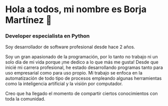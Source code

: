 # Hola a todos, mi nombre es Borja Martínez 👋
### Developer especialista en Python

Soy desarrollador de software profesional desde hace 2 años.

Soy un gran apasionado de la programación, por lo tanto no trabajo ni un solo día de mi vida porque ¡me dedico a lo que más me gusta!
Desde que inicié mi carrera profesional, he estado desarrollando programas tanto para uso empresarial como para uso propio. Mi trabajo se
enfoca en la automatización de todo tipo de procesos empleando algunas herramientas como la inteligencia artificial y la visión por computador.

Creo que ha llegado el momento de compartir ciertos conocimientos con toda la comunidad.
<!--
**BMMartinezDev/BMMartinezDev** is a ✨ _special_ ✨ repository because its `README.md` (this file) appears on your GitHub profile.

Here are some ideas to get you started:

- 🔭 I’m currently working on ...
- 🌱 I’m currently learning ...
- 👯 I’m looking to collaborate on ...
- 🤔 I’m looking for help with ...
- 💬 Ask me about ...
- 📫 How to reach me: ...
- 😄 Pronouns: ...
- ⚡ Fun fact: ...
-->
